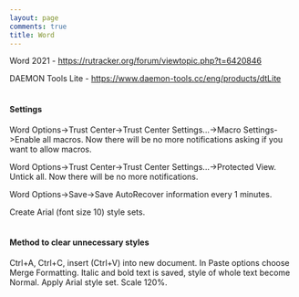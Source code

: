```yaml
---
layout: page
comments: true
title: Word
---
```


Word 2021 - <https://rutracker.org/forum/viewtopic.php?t=6420846>

DAEMON Tools Lite - <https://www.daemon-tools.cc/eng/products/dtLite>
<br><br>

#### Settings

Word Options->Trust Center->Trust Center Settings...->Macro Settings->Enable all macros. Now there will be no more notifications asking if you want to allow macros.

Word Options->Trust Center->Trust Center Settings...->Protected View. Untick all. Now there will be no more notifications.

Word Options->Save->Save AutoRecover information every 1 minutes.

Create Arial (font size 10) style sets.
<br><br>

#### Method to clear unnecessary styles

Ctrl+A, Ctrl+C, insert (Ctrl+V) into new document. In Paste options choose Merge Formatting. Italic and bold text is saved, style of whole text become Normal. Apply Arial style set. Scale 120%.